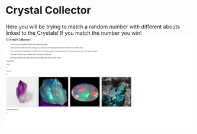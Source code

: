 # Crystal Collector
Here you will be trying to match a random number with different abouts linked to the Crystals!
If you match the number you win!
![](assets/images/game1.png)
